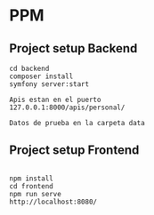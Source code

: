 # PPM

## Project setup Backend

```
cd backend
composer install
symfony server:start

Apis estan en el puerto
127.0.0.1:8000/apis/personal/

Datos de prueba en la carpeta data
```

## Project setup Frontend

```

npm install
cd frontend
npm run serve
http://localhost:8080/
```
